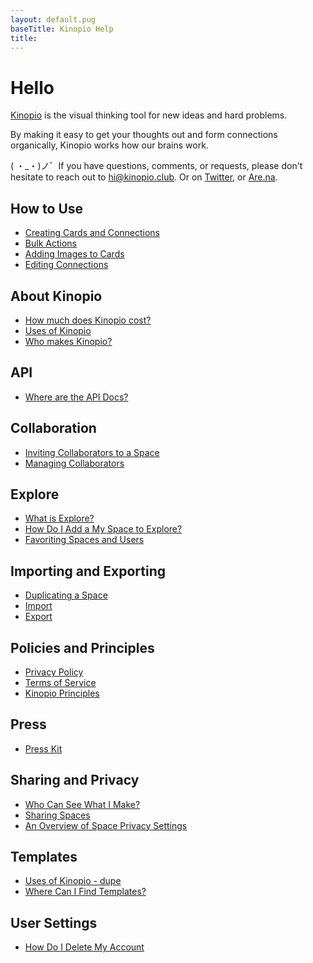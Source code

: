 ```yaml
---
layout: default.pug
baseTitle: Kinopio Help
title:
---
```

# Hello

[Kinopio](https://kinopio.club) is the visual thinking tool for new ideas and hard problems.

By making it easy to get your thoughts out and form connections organically, Kinopio works how our brains work.

( ・_・)ノ゛If you have questions, comments, or requests, please don't hesitate to reach out to [hi@kinopio.club](mailto:hi@kinopio.club). Or on [Twitter](https://twitter.com/KinopioClub), or [Are.na](https://www.are.na/kinopio).


## How to Use

- [Creating Cards and Connections]()
- [Bulk Actions]()
- [Adding Images to Cards]()
- [Editing Connections]()

## About Kinopio

- [How much does Kinopio cost?]()
- [Uses of Kinopio]()
- [Who makes Kinopio?]()

## API

- [Where are the API Docs?]()

## Collaboration

- [Inviting Collaborators to a Space]()
- [Managing Collaborators]()

## Explore

- [What is Explore?]()
- [How Do I Add a My Space to Explore?]()
- [Favoriting Spaces and Users]()

## Importing and Exporting

- [Duplicating a Space]()
- [Import]()
- [Export]()

## Policies and Principles

- [Privacy Policy]()
- [Terms of Service]()
- [Kinopio Principles]()

## Press

- [Press Kit]()

## Sharing and Privacy

- [Who Can See What I Make?]()
- [Sharing Spaces]()
- [An Overview of Space Privacy Settings]()

## Templates

- [Uses of Kinopio - dupe]()
- [Where Can I Find Templates?]()

## User Settings

- [How Do I Delete My Account]()

